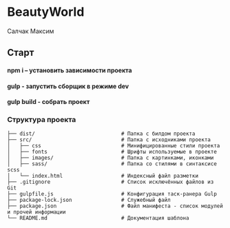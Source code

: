 # BeautyWorld
Салчак Максим

## Старт
#### npm i – установить зависимости проекта
#### gulp - запустить сборщик в режиме dev
#### gulp build - собрать проект

### Структура проекта

```
├── dist/                            # Папка с билдом проекта
├── src/                             # Папка с исходниками проекта
│   ├── css                          # Минифицированные стили проекта
│   ├── fonts                        # Шрифты используемые в проекте
│   ├── images/                      # Папка с картинками, иконками
│   ├── sass/                        # Папка со стилями в синтаксисе scss
│   └── index.html                   # Индексный файл разметки
├── .gitignore                       # Список исключённых файлов из Git
├── gulpfile.js                      # Конфигурация таск-ранера Gulp
├── package-lock.json                # Служебный файл
├── package.json                     # Файл манифеста - список модулей и прочей информации
└── README.md                        # Документация шаблона
```